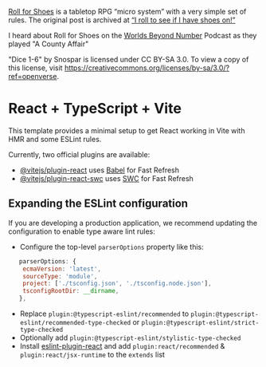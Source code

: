 [Roll for Shoes](https://rollforshoes.com/) is a tabletop RPG “micro system” with a very simple set of rules.
The original post is archived at [“I roll to see if I have shoes on!”](https://web.archive.org/web/20200619145843/http://story-games.com/forums/discussion/11348/microdungeons-i-roll-to-see-if-i-have-shoes-on)

I heard about Roll for Shoes on the [Worlds Beyond Number](https://worldsbeyondnumber.com/) Podcast as they played "A County Affair"

"Dice 1-6" by Snospar is licensed under CC BY-SA 3.0. To view a copy of this license, visit https://creativecommons.org/licenses/by-sa/3.0/?ref=openverse.

# React + TypeScript + Vite

This template provides a minimal setup to get React working in Vite with HMR and some ESLint rules.

Currently, two official plugins are available:

- [@vitejs/plugin-react](https://github.com/vitejs/vite-plugin-react/blob/main/packages/plugin-react/README.md) uses [Babel](https://babeljs.io/) for Fast Refresh
- [@vitejs/plugin-react-swc](https://github.com/vitejs/vite-plugin-react-swc) uses [SWC](https://swc.rs/) for Fast Refresh

## Expanding the ESLint configuration

If you are developing a production application, we recommend updating the configuration to enable type aware lint rules:

- Configure the top-level `parserOptions` property like this:

```js
   parserOptions: {
    ecmaVersion: 'latest',
    sourceType: 'module',
    project: ['./tsconfig.json', './tsconfig.node.json'],
    tsconfigRootDir: __dirname,
   },
```

- Replace `plugin:@typescript-eslint/recommended` to `plugin:@typescript-eslint/recommended-type-checked` or `plugin:@typescript-eslint/strict-type-checked`
- Optionally add `plugin:@typescript-eslint/stylistic-type-checked`
- Install [eslint-plugin-react](https://github.com/jsx-eslint/eslint-plugin-react) and add `plugin:react/recommended` & `plugin:react/jsx-runtime` to the `extends` list
